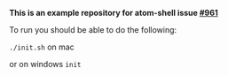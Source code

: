 
**This is an example
repository for atom-shell issue [#961](https://github.com/atom/atom-shell/issues/961)**


To run you should be able to do the following:

`./init.sh` on mac

or on windows `init`
